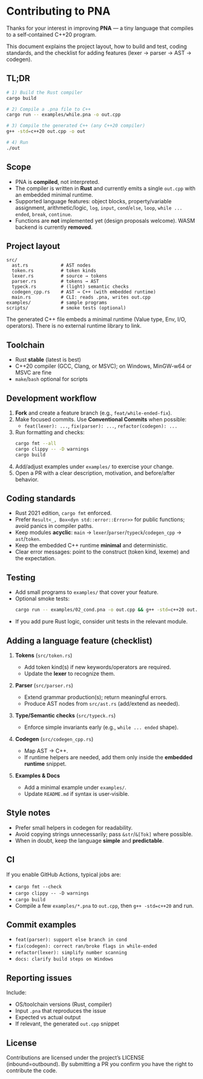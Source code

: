 # Contributing to PNA

Thanks for your interest in improving **PNA** — a tiny language that compiles to a self‑contained C++20 program.

This document explains the project layout, how to build and test, coding standards, and the checklist for adding features (lexer → parser → AST → codegen).

## TL;DR

```bash
# 1) Build the Rust compiler
cargo build

# 2) Compile a .pna file to C++
cargo run -- examples/while.pna -o out.cpp

# 3) Compile the generated C++ (any C++20 compiler)
g++ -std=c++20 out.cpp -o out

# 4) Run
./out
```

## Scope

- PNA is **compiled**, not interpreted.
- The compiler is written in **Rust** and currently emits a single `out.cpp` with an embedded minimal runtime.
- Supported language features: object blocks, property/variable assignment, arithmetic/logic, `log`, `input`, `cond`/`else`, `loop`, `while ... ended`, `break`, `continue`.
- Functions are **not** implemented yet (design proposals welcome). WASM backend is currently **removed**.

## Project layout

```
src/
  ast.rs            # AST nodes
  token.rs          # token kinds
  lexer.rs          # source → tokens
  parser.rs         # tokens → AST
  typeck.rs         # (light) semantic checks
  codegen_cpp.rs    # AST → C++ (with embedded runtime)
  main.rs           # CLI: reads .pna, writes out.cpp
examples/           # sample programs
scripts/            # smoke tests (optional)
```

The generated C++ file embeds a minimal runtime (Value type, Env, I/O, operators). There is no external runtime library to link.

## Toolchain

- Rust **stable** (latest is best)
- C++20 compiler (GCC, Clang, or MSVC); on Windows, MinGW-w64 or MSVC are fine
- `make`/`bash` optional for scripts

## Development workflow

1. **Fork** and create a feature branch (e.g., `feat/while-ended-fix`).
2. Make focused commits. Use **Conventional Commits** when possible:
   - `feat(lexer): ...`, `fix(parser): ...`, `refactor(codegen): ...`
3. Run formatting and checks:
   ```bash
   cargo fmt --all
   cargo clippy -- -D warnings
   cargo build
   ```
4. Add/adjust examples under `examples/` to exercise your change.
5. Open a PR with a clear description, motivation, and before/after behavior.

## Coding standards

- Rust 2021 edition, `cargo fmt` enforced.
- Prefer `Result<_, Box<dyn std::error::Error>>` for public functions; avoid panics in compiler paths.
- Keep modules **acyclic**: `main` → `lexer`/`parser`/`typeck`/`codegen_cpp` → `ast`/`token`.
- Keep the embedded C++ runtime **minimal** and deterministic.
- Clear error messages: point to the construct (token kind, lexeme) and the expectation.

## Testing

- Add small programs to `examples/` that cover your feature.
- Optional smoke tests:
  ```bash
  cargo run -- examples/02_cond.pna -o out.cpp && g++ -std=c++20 out.cpp -o out && ./out
  ```
- If you add pure Rust logic, consider unit tests in the relevant module.

## Adding a language feature (checklist)

1. **Tokens** (`src/token.rs`)
   - Add token kind(s) if new keywords/operators are required.
   - Update the **lexer** to recognize them.

2. **Parser** (`src/parser.rs`)
   - Extend grammar production(s); return meaningful errors.
   - Produce AST nodes from `src/ast.rs` (add/extend as needed).

3. **Type/Semantic checks** (`src/typeck.rs`)
   - Enforce simple invariants early (e.g., `while ... ended` shape).

4. **Codegen** (`src/codegen_cpp.rs`)
   - Map AST → C++.
   - If runtime helpers are needed, add them only inside the **embedded runtime** snippet.

5. **Examples & Docs**
   - Add a minimal example under `examples/`.
   - Update `README.md` if syntax is user‑visible.

## Style notes

- Prefer small helpers in codegen for readability.
- Avoid copying strings unnecessarily; pass `&str`/`&[Tok]` where possible.
- When in doubt, keep the language **simple** and **predictable**.

## CI

If you enable GitHub Actions, typical jobs are:
- `cargo fmt --check`
- `cargo clippy -- -D warnings`
- `cargo build`
- Compile a few `examples/*.pna` to `out.cpp`, then `g++ -std=c++20` and run.

## Commit examples

- `feat(parser): support else branch in cond`
- `fix(codegen): correct ran/broke flags in while-ended`
- `refactor(lexer): simplify number scanning`
- `docs: clarify build steps on Windows`

## Reporting issues

Include:
- OS/toolchain versions (Rust, compiler)
- Input `.pna` that reproduces the issue
- Expected vs actual output
- If relevant, the generated `out.cpp` snippet

## License

Contributions are licensed under the project’s LICENSE (inbound=outbound). By submitting a PR you confirm you have the right to contribute the code.
